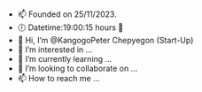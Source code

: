 - 📫 Founded on 25/11/2023.
- 🕖 Datetime:19:00:15 hours 🥇
- 👋 Hi, I’m @KangogoPeter Chepyegon (Start-Up)
- 👀 I’m interested in ...
- 🌱 I’m currently learning ... 
- 💞️ I’m looking to collaborate on ...
- 📫 How to reach me ...

<!---
snolycorp/snolycorp is a ✨ special ✨ repository because its `README.md` (this file) appears on your GitHub profile.
You can click the Preview link to take a look at your changes.
--->

